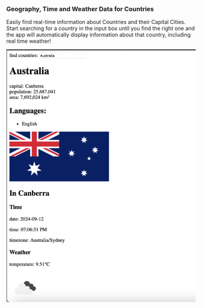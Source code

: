 ### Geography, Time and Weather Data for Countries

Easily find real-time information about Countries and their Capital Cities. Start searching for a country in the input box until you find the right one and the app will automatically display information about that country, including real time weather!

![screenshot](./public/data-for-countries-screenshot.png)